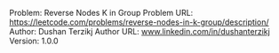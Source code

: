 Problem: Reverse Nodes K in Group
Problem URL: https://leetcode.com/problems/reverse-nodes-in-k-group/description/
Author: Dushan Terzikj
Author URL: www.linkedin.com/in/dushanterzikj
Version: 1.0.0